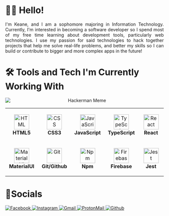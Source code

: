 # 🙋‍♂️ Hello!

<div align="justify">
    I'm Keane, and I am a sophomore majoring in Information Technology. Currently, I'm interested in becoming a software developer so I spend most of my free time learning about development tools, particularly web technologies. I use my passion for said technologies to hack together projects that help me solve real-life problems, and better my skills so I can build or contribute to bigger and more complex apps in the future!
</div>

# 🛠 Tools and Tech I'm Currently Working With
<div align="center">
<img src="https://c.tenor.com/yOwKX_hMp6cAAAAd/tenor.gif" alt="Hackerman Meme" style="display:block;margin:0 auto;" />
<table align="center">
  <tr>
    <td align="center" height="108" width="108">
      <img
        src="https://cdn.jsdelivr.net/gh/devicons/devicon/icons/html5/html5-plain.svg"
        width="48"
        height="48"
        alt="HTML"
      />
      <br /><strong>HTML5</strong>
    </td>
    <td align="center" height="108" width="108">
      <img
        src="https://cdn.jsdelivr.net/gh/devicons/devicon/icons/css3/css3-plain.svg"
        width="48"
        height="48"
        alt="CSS"
      />
      <br /><strong>CSS3</strong>
    </td>
    <td align="center" height="108" width="108">
      <img
        src="https://cdn.jsdelivr.net/gh/devicons/devicon/icons/javascript/javascript-plain.svg"
        width="48"
        height="48"
        alt="JavaScript"
      />
      <br /><strong>JavaScript</strong>
    </td>
     <td align="center" height="108" width="108">
      <img
        src="https://cdn.jsdelivr.net/gh/devicons/devicon/icons/typescript/typescript-original.svg"
        width="48"
        height="48"
        alt="TypeScript"
      />
      <br /><strong>TypeScript</strong>
    </td>
    <td align="center" height="108" width="108">
      <img
        src="https://cdn.jsdelivr.net/gh/devicons/devicon/icons/react/react-original.svg"
        width="48"
        height="48"
        alt="React"
      />
      <br /><strong>React</strong>
    </td>
  </tr>
     <tr>
     <td align="center" height="108" width="108">
      <img
        src="https://cdn.jsdelivr.net/gh/devicons/devicon/icons/materialui/materialui-original.svg"
        width="48"
        height="48"
        alt="MaterialUI"
      />
      <br /><strong>MaterialUI</strong>
    </td>
    <td align="center" height="108" width="108">
      <img
        src="https://cdn.jsdelivr.net/gh/devicons/devicon/icons/git/git-original.svg"
        width="48"
        height="48"
        alt="Git"
      />
      <br /><strong>Git/Github</strong>
    </td>
    <td align="center" height="108" width="108">
      <img
        src="https://cdn.jsdelivr.net/gh/devicons/devicon/icons/npm/npm-original-wordmark.svg"
        width="48"
        height="48"
        alt="Npm"
      />
      <br /><strong>Npm</strong>
    </td>
        <td align="center" height="108" width="108">
          <img
            src="https://cdn.jsdelivr.net/gh/devicons/devicon/icons/firebase/firebase-plain.svg"
            width="48"
            height="48"
            alt="Firebase"
          />
          <br /><strong>Firebase</strong>
        </td>
     <td align="center" height="108" width="108">
      <img
        src="https://cdn.jsdelivr.net/gh/devicons/devicon/icons/jest/jest-plain.svg"
        width="48"
        height="48"
        alt="Jest"
      />
      <br /><strong>Jest</strong>
     </td>
    </tr>
</table>
  </div>

# 🤝Socials
<a href="https://facebook.com/keaneatl" target="_blank">
  <img 
       src="https://img.shields.io/badge/Facebook-1877F2?style=for-the-badge&logo=facebook&logoColor=white" 
       alt="Facebook" 
  />
</a>
<a href="https://instagram.com/keaneatl" target="_blank">
  <img 
       src="https://img.shields.io/badge/Instagram-E4405F?style=for-the-badge&logo=instagram&logoColor=white" 
       alt="Instagram" 
  />
</a>
<a href="mailto:keanetolentinoo@gmail.com" target="_blank">
  <img 
       src="https://img.shields.io/badge/Gmail-D14836?style=for-the-badge&logo=gmail&logoColor=white" 
       alt="Gmail" 
  />
</a>
<a href="mailto:kyntltntn@protonmail.com" target="_blank">
  <img 
       src="https://img.shields.io/badge/ProtonMail-8B89CC?style=for-the-badge&logo=protonmail&logoColor=white" 
       alt="ProtonMail" 
  />
</a>
<a href="https://github.com/keaneatl" target="_blank">
  <img 
       src="https://img.shields.io/github/followers/keaneatl.svg?style=social&label=Follow&maxAge=2592000" 
       alt="Github" 
  />
</a>

